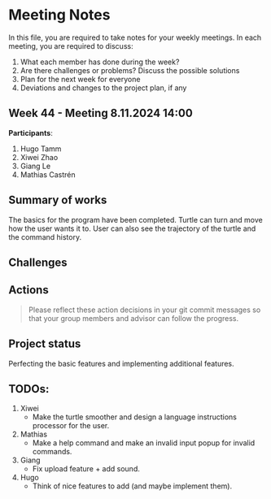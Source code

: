 # Meeting Notes
In this file, you are required to take notes for your weekly meetings. 
In each meeting, you are required to discuss:

1. What each member has done during the week?
2. Are there challenges or problems? Discuss the possible solutions
3. Plan for the next week for everyone
4. Deviations and changes to the project plan, if any


## Week 44 - Meeting 8.11.2024 14:00

**Participants**: 
1. Hugo Tamm
2. Xiwei Zhao
3. Giang Le
4. Mathias Castrén 

## Summary of works

The basics for the program have been completed. Turtle can turn and move how the user wants it to. 
User can also see the trajectory of the turtle and the command history.

## Challenges


## Actions

> Please reflect these action decisions in your git commit messages so that 
> your group members and advisor can follow the progress.

## Project status 

Perfecting the basic features and implementing additional features.

## TODOs:

1. Xiwei
   - Make the turtle smoother and design a language instructions processor for the user.
2. Mathias
   - Make a help command and make an invalid input popup for invalid commands.
3. Giang
   - Fix upload feature + add sound.
4. Hugo
   - Think of nice features to add (and maybe implement them).

